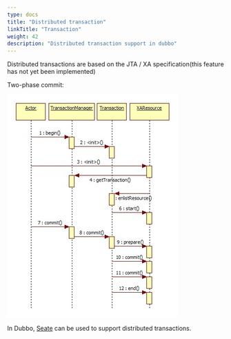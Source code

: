 ```yaml
---
type: docs
title: "Distributed transaction"
linkTitle: "Transaction"
weight: 42
description: "Distributed transaction support in dubbo"
---
```


Distributed transactions are based on the JTA / XA specification(this feature has not yet been implemented)

Two-phase commit:

![/user-guide/images/jta-xa.jpg](/imgs/user/jta-xa.jpg)


In Dubbo, [Seate](/blog/2019/01/17/how-to-use-seata-to-ensure-consistency-between-dubbo-microservices/) can be used to support distributed transactions.